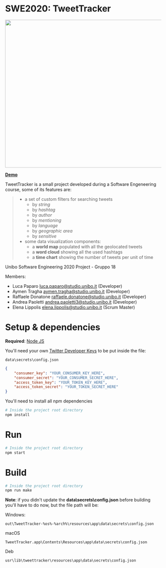# SWE2020: TweetTracker

<img src="https://i.imgur.com/JPsXab1.png" width="681" height="476">

[**Demo**](https://youtu.be/zrTpd1XENT0)

TweetTracker is a small project developed during a Software Engeneering course, some of its features are:
>   - a set of custom filters for searching tweets
>       - by *string*
>       - by *hashtag*
>       - by *author*
>       - by *mentioning*
>       - by *language*
>       - by *geographic area*
>       - by *sensitive*
>   - some data visualization components:
>       - a **world map** populated with all the geolocated tweets
>       - a **word cloud** showing all the used hashtags
>       - a **time chart** showing the number of tweets per unit of time

Unibo Software Engineering 2020 Project - Gruppo 18

Members:
- Luca Paparo luca.paparo@studio.unibo.it (Developer)
- Aymen Tragha aymen.tragha@studio.unibo.it (Developer)
- Raffaele Donatone raffaele.donatone@studio.unibo.it (Developer)
- Andrea Paoletti andrea.paoletti3@studio.unibo.it (Developer)
- Elena Lippolis elena.lippolis@studio.unibo.it (Scrum Master)

# Setup & dependencies

**Required**: [Node JS](https://nodejs.org/it/)

You'll need your own [Twitter Developer Keys](https://developer.twitter.com/en/portal/dashboard) to be put inside the file:
```path
data\secrets\config.json 
``` 
```json
{
    "consumer_key": "YOUR_CONSUMER_KEY_HERE",
    "consumer_secret": "YOUR_CONSUMER_SECRET_HERE",
    "access_token_key": "YOUR_TOKEN_KEY_HERE",
    "access_token_secret": "YOUR_TOKEN_SECRET_HERE"
}

```

You'll need to install all npm dependencies

```bash
# Inside the project root directory
npm install
```


# Run

```bash
# Inside the project root directory
npm start
```

# Build

```bash
# Inside the project root directory
npm run make
```


**Note**: if you didn't update the **data\secrets\config.json** before building you'll have to do now, but the file path will be:

Windows:
```path
out\TweetTracker-%os%-%arch%\resources\app\data\secrets\config.json
```

macOS 
```path
TweetTracker.app\Contents\Resources\app\data\secrets\config.json
```

Deb
```path
usr\lib\tweettracker\resources\app\data\secrets\config.json
```
